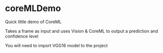 # coreMLDemo
Quick little demo of CoreML 

Takes a frame as input and uses Vision & CoreML to output a prediction and confidence level

You will need to import VGG16 model to the project 

